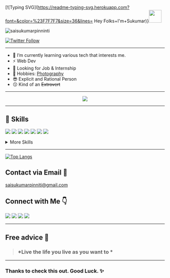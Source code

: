 [![Typing SVG](https://readme-typing-svg.herokuapp.com?font=&color=%23F7F7F7&size=36&lines= Hey Folks+I'm+Sukumar)}<img src="https://raw.githubusercontent.com/MartinHeinz/MartinHeinz/master/wave.gif" width="40px">
<p align="left"> <img src="https://komarev.com/ghpvc/?username=saisukumarpinninti&label=Profile%20views&color=0e75b6&style=flat" alt="saisukumarpinninti" /> </p>
<a href="https://twitter.com/vrsmps"><img alt="Twitter Follow" src="https://img.shields.io/twitter/follow/vrsmps?label=Twitter&style=for-the-badge&logo=twitter&color=1DA1F2"> </a>

<br>

---

* 🌱 I’m currently learning various tech that interests me.
* ⚡ Web Dev 
* 👀 Looking for Job & Internship
* 🚀 Hobbies: [Photography ](https://instagram.com/unspoken_shutter)
* 😎 Explicit and Rational Person
* 😗 Kind of an ~~Extrovert~~

---

<!-- My GitHub Streaks  -->
<p align="center" > <img src="http://github-readme-streak-stats.herokuapp.com?user=saisukumarpinninti&theme=onedark&hide_border=true" href="https://github.com/saisukumarpinninti"/> </p>

---
## 💼 Skills
<img src="https://img.icons8.com/color/48/000000/python--v2.png"/> <img src="https://img.icons8.com/color/48/000000/java-coffee-cup-logo--v1.png"/>
<img src="https://img.icons8.com/color/48/000000/javascript--v1.png"/> <img src="https://img.icons8.com/color/48/26e07f/git.png"/>
<img src="https://img.icons8.com/color/48/000000/mongodb.png"/> <img src="https://img.icons8.com/color/48/000000/css3.png"/>
![](https://img.shields.io/badge/Code-MySQL-informational?style=flat&logo=MySQL&logoColor=white&color=4AB197)

<details>
  
<summary>More Skills</summary>
  
![](https://img.shields.io/badge/Tools-Photoshop-informational?style=flat&logo=Adobe-Photoshop&logoColor=white&color=4AB197) ![](https://img.shields.io/badge/Tools-Illustrator-informational?style=flat&logo=Adobe-Illustrator&logoColor=white&color=4AB197) ![](https://img.shields.io/badge/Tools-Photoshop-informational?style=flat&logo=Adobe-PremirePro&logoColor=white&color=4AB197) ![](https://img.shields.io/badge/Tools-GitHub-informational?style=flat&logo=GitHub&logoColor=white&color=4AB197) ![](https://img.shields.io/badge/Tools-Clubhouse-informational?style=flat&logo=Clubhouse&logoColor=white&color=4AB197)
  
</details>

---

[![Top Langs](https://github-readme-stats.vercel.app/api/top-langs/?username=saisukumarpinninti&layout=compact&theme=tokyonight)](https://github.com/anuraghazra/github-readme-stats)

## Contact via Email 📧
saisukumarpinniti@gmail.com

## Connect with Me 👇
[<img src="https://img.icons8.com/color/48/000000/twitter.png"/>](https://twitter.com/vrsmps)
[<img src="https://img.icons8.com/fluency/48/000000/linkedin.png"/>](https://www.linkedin.com/in/pinninti-sai-sukumar/)
[<img src="https://img.icons8.com/color/48/000000/github.png"/>](https://saisukumarpinninti.github.io/resume/)
[<img src="https://img.icons8.com/color/48/000000/instagram-new--v2.png"/>](https://instagram.com/unspoken_shutter)

---
## Free advice 🙂

> ### *Live the life you live as you want to *

---
### Thanks to check this out. Good Luck. ✨
